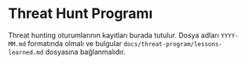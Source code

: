 # Threat Hunt Programı

Threat hunting oturumlarının kayıtları burada tutulur. Dosya adları `YYYY-MM.md` formatında olmalı ve bulgular `docs/threat-program/lessons-learned.md` dosyasına bağlanmalıdır.
